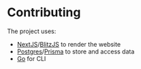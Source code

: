 # Contributing

The project uses:

- [NextJS](https://nextjs.org)/[BlitzJS](https://blitzjs.com) to render the website
- [Postgres](https://www.postgresql.org)/[Prisma](https://www.prisma.io/) to store and access data
- [Go](https://golang.org) for CLI
